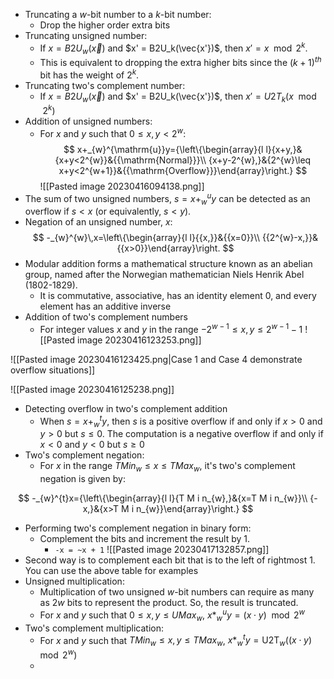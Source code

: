 - Truncating a $w$-bit number to a $k$-bit number:
	- Drop the higher order extra bits
- Truncating unsigned number:
	- If $x = B2U_w(\vec{x})$ and $x' = B2U_k(\vec{x'})$, then $x' = x \mod 2^k$.
	- This is equivalent to dropping the extra higher bits since the $(k+1)^{th}$ bit has the weight of $2^k$.
- Truncating two's complement number:
	- If $x = B2U_w(\vec{x})$ and $x' = B2U_k(\vec{x'})$, then $x' = U2T_k(x \mod 2^k)$
 - Addition of unsigned numbers:
	 - For $x$ and $y$ such that $0 \leq x, y < 2^w$:
$$
x+_{w}^{\mathrm{u}}y={\left\{\begin{array}{l l}{x+y,}&{x+y<2^{w}}&{{\mathrm{Normal}}}\\ {x+y-2^{w},}&{2^{w}\leq x+y<2^{w+1}}&{{\mathrm{Overflow}}}\end{array}\right.}
$$
![[Pasted image 20230416094138.png]]
- The sum of two unsigned numbers, $s = x +_{w}^{u} y$ can be detected as an overflow if $s < x$ (or equivalently, $s < y$). 
- Negation of an unsigned number, $x$:
$$
-_{w}^{w}\,x=\left\{\begin{array}{l l}{{x,}}&{{x=0}}\\ {{2^{w}-x,}}&{{x>0}}\end{array}\right.
$$
- Modular addition forms a mathematical structure known as an abelian group, named after the Norwegian mathematician Niels Henrik Abel (1802-1829).
	- It is commutative, associative, has an identity element 0, and every element has an additive inverse
- Addition of two's complement numbers
	- For integer values $x$ and $y$ in the range $-2^{w-1}\le x,\,y\le2^{w-1}-1$
![[Pasted image 20230416123253.png]]

![[Pasted image 20230416123425.png|Case 1 and Case 4 demonstrate overflow situations]]

![[Pasted image 20230416125238.png]]

- Detecting overflow in two's complement addition
	- When $s = x +_{w}^t y$, then $s$ is a positive overflow if and only if $x > 0$ and $y > 0$ but $s \leq 0$. The computation is a negative overflow if and only if $x < 0$ and $y < 0$ but $s \geq 0$
- Two's complement negation: 
	- For $x$ in the range $TMin_{w} \leq x \leq TMax_{w}$, it's two's complement negation is given by:

$$
-_{w}^{t}x={\left\{\begin{array}{l l}{T M i n_{w},}&{x=T M i n_{w}}\\ {-x,}&{x>T M i n_{w}}\end{array}\right.}
$$

- Performing two's complement negation in binary form:
	- Complement the bits and increment the result by 1.
		- `-x = ~x + 1`
![[Pasted image 20230417132857.png]]
- Second way is to complement each bit that is to the left of rightmost 1. You can use the above table for examples
- Unsigned multiplication:
	- Multiplication of two unsigned $w$-bit numbers can require as many as $2w$ bits to represent the product. So, the result is truncated.
	- For $x$ and $y$ such that $0 \leq x, y \leq UMax_{w}$, $x *_{w}^u y = (x \cdot y) \mod 2^w$
- Two's complement multiplication:
	- For $x$ and $y$ such that $TMin_{w} \leq x, y \leq TMax_{w}$, $x *_{w}^t y = \text{U2T}_{w}((x \cdot y) \mod 2^w)$
	- 